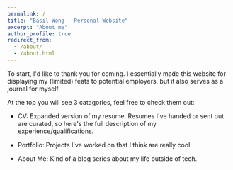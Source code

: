 ```yaml
---
permalink: /
title: "Basil Wong - Personal Website"
excerpt: "About me"
author_profile: true
redirect_from: 
  - /about/
  - /about.html
---
```


To start, I'd like to thank you for coming. I essentially made this website for displaying my (limited) feats to potential employers, but it also serves as a journal for myself. 

At the top you will see 3 catagories, feel free to check them out:

 * CV: Expanded version of my resume. Resumes I've handed or sent out are curated, so here's the full description of my experience/qualifications. 
 
 * Portfolio: Projects I've worked on that I think are really cool. 
 
 * About Me: Kind of a blog series about my life outside of tech. 
